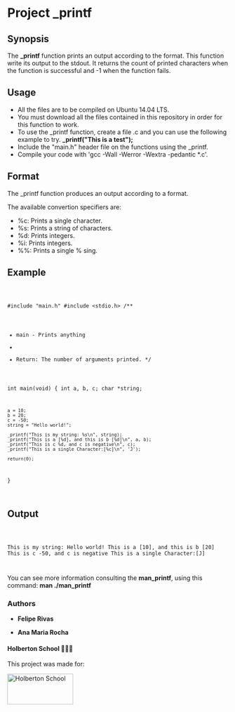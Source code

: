 # Project _printf

## Synopsis
The **_printf** function prints an output according to the format. This function write its output to the stdout.
It returns the count of printed characters when the function is successful and -1 when the function fails.

## Usage
+ All the files are to be compiled on Ubuntu 14.04 LTS.
+ You must download all the files contained in this repository in order for this function to work.
+ To use the _printf function, create a file .c and you can use the following example to try.
**_printf("This is a test");**
+ Include the "main.h" header file on the functions using the _printf.
+ Compile your code with 'gcc -Wall -Werror -Wextra -pedantic *.c'.

## Format
The _printf function produces an output according to a format.

The available convertion specifiers are:
+ %c: Prints a single character.
+ %s: Prints a string of characters.
+ %d: Prints integers.
+ %i: Prints integers.
+ %%: Prints a single % sing.

## Example

<code>

#include "main.h"
#include <stdio.h>
/**
 * main - Prints anything
 *
 * Return: The number of arguments printed.
 */

int main(void)
{
	int a, b, c;
	char *string;

	a = 10;
	b = 20;
	c = -50;
	string = "Hello world!";

	_printf("This is my string: %s\n", string);
	_printf("This is a [%d], and this is b [%d]\n", a, b);
	_printf("This is c %d, and c is negative\n", c);
	_printf("This is a single Character:[%c]\n", 'J');

	return(0);
}

</code>

## Output

<code>

This is my string: Hello world!
This is a [10], and this is b [20]
This is c -50, and c is negative
This is a single Character:[J]

</code>

You can see more information consulting the **man_printf**, using this command:
**man ./man_printf**

### Authors

* __Felipe Rivas__

* __Ana Maria Rocha__

#### Holberton School 👨‍💻🚀

This project was made for:

<a href="https://www.holbertonschool.com/">
<img src="https://thumbs.bfldr.com/at/x9m6pnbbn3cnnbr7kk4pr7mk/v/29396102?expiry=1637084372&fit=bounds&height=800&sig=OGMxNzBjYTgzMzE0YTNhY2YzNzIyYjgxMWJlNmQ5NjIxZjg2ZWI2Nw%3D%3D&width=1100" width=150" height="70" alt="Holberton School"  /></a>

